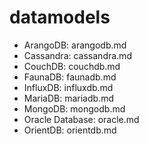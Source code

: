 # datamodels
* ArangoDB: arangodb.md
* Cassandra: cassandra.md
* CouchDB: couchdb.md
* FaunaDB: faunadb.md
* InfluxDB: influxdb.md
* MariaDB: mariadb.md
* MongoDB: mongodb.md
* Oracle Database: oracle.md
* OrientDB: orientdb.md
